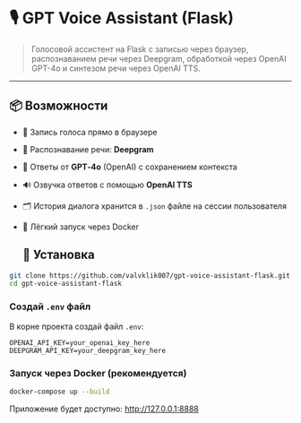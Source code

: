 # 🎙 GPT Voice Assistant (Flask)

> Голосовой ассистент на Flask с записью через браузер, распознаванием речи через Deepgram, обработкой через OpenAI GPT-4o и синтезом речи через OpenAI TTS.

---

## 📦 Возможности

- 🎤 Запись голоса прямо в браузере
- 🧠 Распознавание речи: **Deepgram**
- 💬 Ответы от **GPT‑4o** (OpenAI) с сохранением контекста
- 🔊 Озвучка ответов с помощью **OpenAI TTS**
- 🗂 История диалога хранится в `.json` файле на сессии пользователя
- 🐳 Лёгкий запуск через Docker

  ## 🚀 Установка
```bash
git clone https://github.com/valvklik007/gpt-voice-assistant-flask.git
cd gpt-voice-assistant-flask
```
### Создай `.env` файл
В корне проекта создай файл `.env`:

```env
OPENAI_API_KEY=your_openai_key_here
DEEPGRAM_API_KEY=your_deepgram_key_here
```
### Запуск через Docker (рекомендуется)
```bash
docker-compose up --build
```
Приложение будет доступно: http://127.0.0.1:8888
